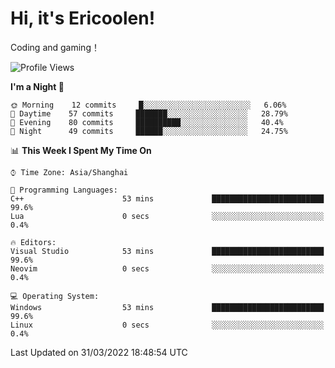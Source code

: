 # Hi, it's Ericoolen!
Coding and gaming！

<!--START_SECTION:waka-->
![Profile Views](http://img.shields.io/badge/Profile%20Views-4-blue)

**I'm a Night 🦉** 

```text
🌞 Morning    12 commits     █░░░░░░░░░░░░░░░░░░░░░░░░   6.06% 
🌆 Daytime    57 commits     ███████░░░░░░░░░░░░░░░░░░   28.79% 
🌃 Evening    80 commits     ██████████░░░░░░░░░░░░░░░   40.4% 
🌙 Night      49 commits     ██████░░░░░░░░░░░░░░░░░░░   24.75%

```


📊 **This Week I Spent My Time On** 

```text
⌚︎ Time Zone: Asia/Shanghai

💬 Programming Languages: 
C++                      53 mins             █████████████████████████   99.6% 
Lua                      0 secs              ░░░░░░░░░░░░░░░░░░░░░░░░░   0.4%

🔥 Editors: 
Visual Studio            53 mins             █████████████████████████   99.6% 
Neovim                   0 secs              ░░░░░░░░░░░░░░░░░░░░░░░░░   0.4%

💻 Operating System: 
Windows                  53 mins             █████████████████████████   99.6% 
Linux                    0 secs              ░░░░░░░░░░░░░░░░░░░░░░░░░   0.4%

```


 Last Updated on 31/03/2022 18:48:54 UTC
<!--END_SECTION:waka-->


